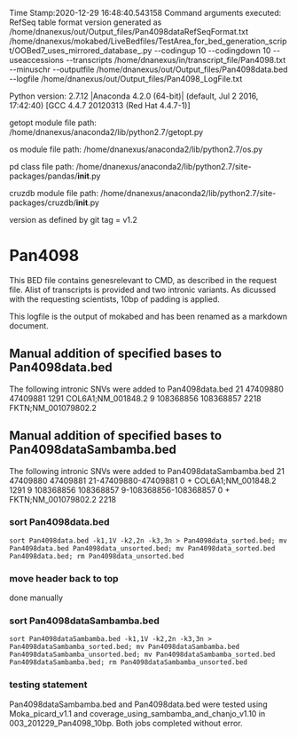 Time Stamp:2020-12-29 16:48:40.543158
Command arguments executed:
RefSeq table format version generated as /home/dnanexus/out/Output_files/Pan4098dataRefSeqFormat.txt
/home/dnanexus/mokabed/LiveBedfiles/TestArea_for_bed_generation_script/OOBed7_uses_mirrored_database_.py --codingup 10 --codingdown 10 --useaccessions --transcripts /home/dnanexus/in/transcript_file/Pan4098.txt --minuschr --outputfile /home/dnanexus/out/Output_files/Pan4098data.bed --logfile /home/dnanexus/out/Output_files/Pan4098_LogFile.txt 

 Python version: 2.7.12 |Anaconda 4.2.0 (64-bit)| (default, Jul  2 2016, 17:42:40) 
[GCC 4.4.7 20120313 (Red Hat 4.4.7-1)]

 getopt module file path: /home/dnanexus/anaconda2/lib/python2.7/getopt.py

 os module file path: /home/dnanexus/anaconda2/lib/python2.7/os.py

 pd class file path: /home/dnanexus/anaconda2/lib/python2.7/site-packages/pandas/__init__.py

 cruzdb module file path: /home/dnanexus/anaconda2/lib/python2.7/site-packages/cruzdb/__init__.py

version as defined by git tag = v1.2

# Pan4098
This BED file contains genesrelevant to CMD, as described in the request file. Alist of transcripts is provided and two intronic variants.
As dicussed with the requesting scientists, 10bp of padding is applied.

This logfile is the output of mokabed and has been renamed as a markdown document.

## Manual addition of specified bases to Pan4098data.bed
The following intronic SNVs were added to Pan4098data.bed
21	47409880	47409881	1291										COL6A1;NM_001848.2
9	108368856	108368857	2218										FKTN;NM_001079802.2

## Manual addition of specified bases to Pan4098dataSambamba.bed
The following intronic SNVs were added to Pan4098dataSambamba.bed
21	47409880	47409881	21-47409880-47409881	0	+	COL6A1;NM_001848.2	1291
9	108368856	108368857	9-108368856-108368857	0	+	FKTN;NM_001079802.2	2218

### sort Pan4098data.bed
`sort Pan4098data.bed -k1,1V -k2,2n -k3,3n > Pan4098data_sorted.bed; mv Pan4098data.bed Pan4098data_unsorted.bed; mv Pan4098data_sorted.bed Pan4098data.bed; rm Pan4098data_unsorted.bed`

### move header back to top
done manually

### sort Pan4098dataSambamba.bed
`sort Pan4098dataSambamba.bed -k1,1V -k2,2n -k3,3n > Pan4098dataSambamba_sorted.bed; mv Pan4098dataSambamba.bed Pan4098dataSambamba_unsorted.bed; mv Pan4098dataSambamba_sorted.bed Pan4098dataSambamba.bed; rm Pan4098dataSambamba_unsorted.bed`


### testing statement
Pan4098dataSambamba.bed and Pan4098data.bed were tested using Moka_picard_v1.1 and coverage_using_sambamba_and_chanjo_v1.10 in 003_201229_Pan4098_10bp.
Both jobs completed without error.